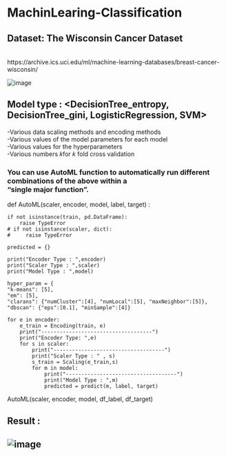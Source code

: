 # MachinLearing-Classification

<h2>Dataset:
The Wisconsin Cancer Dataset</h2>
<br/>
https://archive.ics.uci.edu/ml/machine-learning-databases/breast-cancer-wisconsin/
<br/>

![image](https://user-images.githubusercontent.com/84762786/195777770-c1922789-4556-46bb-9dab-3e069c5b2143.png)

<h2>
Model type : &lt;DecisionTree_entropy, DecisionTree_gini, LogisticRegression, SVM>
</h2>
<p>
-Various data scaling methods and encoding methods
<br/>
-Various values of the model parameters for each model
<br/>
-Various values for the hyperparameters
<br/>
-Various numbers 𝑘for 𝑘 fold cross validation
<p>

<h3>
You can use AutoML function to automatically run different combinations of the above within a <br/>
“single major function”.
</h3>
def AutoML(scaler, encoder, model, label, target) :
    
    if not isinstance(train, pd.DataFrame):
        raise TypeError
    # if not isinstance(scaler, dict):
    #     raise TypeError
    
    predicted = {}

    print("Encoder Type : ",encoder)
    print("Scaler Type : ",scaler)
    print("Model Type : ",model)

    hyper_param = {
    "k-means": [5],
    "em": [5],
    "clarans": {"numCluster":[4], "numLocal":[5], "maxNeighbor":[5]},
    "dbscan": {"eps":[0.1], "minSample":[4]}

    for e in encoder:
        e_train = Encoding(train, e)
        print("------------------------------------")
        print("Encoder Type: ",e)
        for s in scaler:
            print("------------------------------------")
            print("Scaler Type : " , s)
            s_train = Scaling(e_train,s)
            for m in model:
                print("------------------------------------")
                print("Model Type : ",m)
                predicted = predict(m, label, target)


AutoML(scaler, encoder, model, df_label, df_target)       

<h2>
Result :
<h2/>
    
![image](https://user-images.githubusercontent.com/84762786/195777185-ece7a9d3-1f27-47b3-88af-5505f1532367.png)
